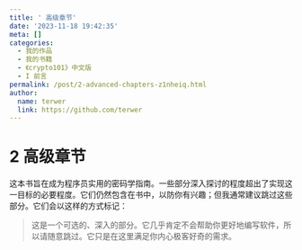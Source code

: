 ```yaml
---
title: ' 高级章节'
date: '2023-11-18 19:42:35'
meta: []
categories:
  - 我的作品
  - 我的书籍
  - 《crypto101》中文版
  - I 前言
permalink: /post/2-advanced-chapters-z1nheiq.html
author:
  name: terwer
  link: https://github.com/terwer
---
```



<!-- more -->




# 2 高级章节

这本书旨在成为程序员实用的密码学指南。一些部分深入探讨的程度超出了实现这一目标的必要程度。它们仍然包含在书中，以防你有兴趣；但我通常建议跳过这些部分。它们会以这样的方式标记：

> 这是一个可选的、深入的部分。它几乎肯定不会帮助你更好地编写软件，所以请随意跳过。它只是在这里满足你内心极客好奇的需求。

‍
